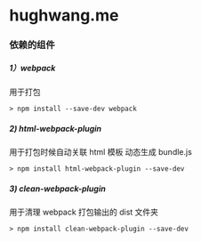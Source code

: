 # hughwang.me

### 依赖的组件
##### 1）webpack
用于打包

    > npm install --save-dev webpack
    
##### 2) html-webpack-plugin
用于打包时候自动关联 html 模板 动态生成 bundle.js

    > npm install html-webpack-plugin --save-dev
    
##### 3) clean-webpack-plugin
用于清理 webpack 打包输出的 dist 文件夹

    > npm install clean-webpack-plugin --save-dev